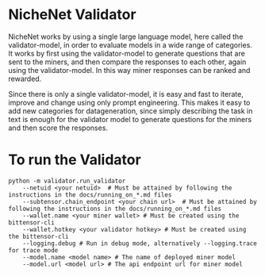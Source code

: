 # NicheNet Validator
NicheNet works by using a single large language model, here called the validator-model, in order to evaluate models in a wide range of categories.
It works by first using the validator-model to generate questions that are sent to the miners, and then compare the responses to each other, again using the validator-model. In this way miner responses can be ranked and rewarded.

Since there is only a single validator-model, it is easy and fast to iterate, improve and change using only prompt engineering.
This makes it easy to add new categories for datageneration, since simply describing the task in text is enough for the validator model to generate questions for the miners and then score the responses.

# To run the Validator
```
python -m validator.run_validator 
    --netuid <your netuid>  # Must be attained by following the instructions in the docs/running_on_*.md files 
    --subtensor.chain_endpoint <your chain url>  # Must be attained by following the instructions in the docs/running_on_*.md files
    --wallet.name <your miner wallet> # Must be created using the bittensor-cli
    --wallet.hotkey <your validator hotkey> # Must be created using the bittensor-cli
    --logging.debug # Run in debug mode, alternatively --logging.trace for trace mode
    --model.name <model name> # The name of deployed miner model
    --model.url <model url> # The api endpoint url for miner model
```